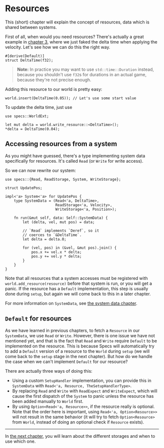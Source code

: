 # Resources

This (short) chapter will explain the concept of resources, data
which is shared between systems.

First of all, when would you need resources? There's actually a great
example in [chapter 3][c3], where we just faked the delta time when applying
the velocity. Let's see how we can do this the right way.

[c3]: ./03_dispatcher.html

```rust,ignore
#[derive(Default)]
struct DeltaTime(f32);
```

> **Note:** In practice you may want to use `std::time::Duration` instead,
  because you shouldn't use `f32`s for durations in an actual game, because
  they're not precise enough.

Adding this resource to our world is pretty easy:

```rust,ignore
world.insert(DeltaTime(0.05)); // Let's use some start value
```

To update the delta time, just use

```rust,ignore
use specs::WorldExt;

let mut delta = world.write_resource::<DeltaTime>();
*delta = DeltaTime(0.04);
```

## Accessing resources from a system

As you might have guessed, there's a type implementing system data
specifically for resources. It's called `Read` (or `Write` for
write access).

So we can now rewrite our system:

```rust,ignore
use specs::{Read, ReadStorage, System, WriteStorage};

struct UpdatePos;

impl<'a> System<'a> for UpdatePos {
    type SystemData = (Read<'a, DeltaTime>,
                       ReadStorage<'a, Velocity>,
                       WriteStorage<'a, Position>);

    fn run(&mut self, data: Self::SystemData) {
        let (delta, vel, mut pos) = data;

        // `Read` implements `Deref`, so it
        // coerces to `&DeltaTime`.
        let delta = delta.0;

        for (vel, pos) in (&vel, &mut pos).join() {
            pos.x += vel.x * delta;
            pos.y += vel.y * delta;
        }
    }
}
```

Note that all resources that a system accesses must be registered with
`world.add_resource(resource)` before that system is run, or you will get a
panic. If the resource has a `Default` implementation, this step is usually 
done during `setup`, but again we will come back to this in a later chapter.

For more information on `SystemData`, see [the system data chapter][cs].

## `Default` for resources

As we have learned in previous chapters, to fetch a `Resource` in our 
`SystemData`, we use `Read` or `Write`. However, there is one issue we 
have not mentioned yet, and that is the fact that `Read` and `Write` require
`Default` to be implemented on the resource. This is because Specs will 
automatically try to add a `Default` version of a resource to the `World` 
during `setup` (we will come back to the `setup` stage in the next chapter).
But how do we handle the case when we can't implement `Default` for our resource?

There are actually three ways of doing this:

* Using a custom `SetupHandler` implementation, you can provide this in `SystemData`
  with `Read<'a, Resource, TheSetupHandlerType>`.
* By replacing `Read` and `Write` with `ReadExpect` and `WriteExpect`, which will 
  cause the first dispatch of the `System` to panic unless the resource has been
  added manually to `World` first.
* By using `Option<Read<'a, Resource>>`, if the resource really is optional. Note
  that the order here is important, using `Read<'a, Option<Resource>>` will not 
  result in the same behavior (it will try to fetch `Option<Resource>` from `World`, 
  instead of doing an optional check if `Resource` exists).


[cs]: ./06_system_data.html

---

In [the next chapter][c5], you will learn about the different storages
and when to use which one.

[c5]: 05_storages.html
